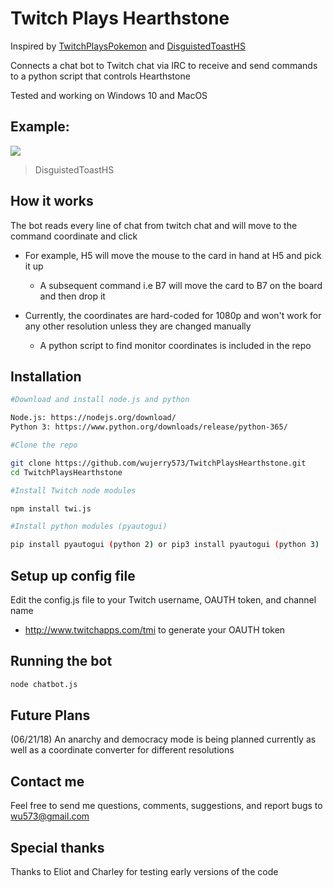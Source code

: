 # Twitch Plays Hearthstone

Inspired by [TwitchPlaysPokemon](https://www.twitch.tv/twitchplayspokemon) and [DisguistedToastHS](http://twitch.tv/disguisedtoasths)

Connects a chat bot to Twitch chat via IRC to receive and send commands to a python script that controls Hearthstone

Tested and working on Windows 10 and MacOS

## Example:

![](https://media.giphy.com/media/5zblpopO3ekPg7BW6F/giphy.gif)

> DisguistedToastHS

## How it works

The bot reads every line of chat from twitch chat and will move to the command coordinate and click

- For example, H5 will move the mouse to the card in hand at H5 and pick it up
  - A subsequent command i.e B7 will move the card to B7 on the board and then drop it

- Currently, the coordinates are hard-coded for 1080p and won't work for any other resolution unless they are changed manually
  - A python script to find monitor coordinates is included in the repo

## Installation

```sh
#Download and install node.js and python

Node.js: https://nodejs.org/download/
Python 3: https://www.python.org/downloads/release/python-365/

#Clone the repo

git clone https://github.com/wujerry573/TwitchPlaysHearthstone.git
cd TwitchPlaysHearthstone

#Install Twitch node modules

npm install twi.js

#Install python modules (pyautogui)

pip install pyautogui (python 2) or pip3 install pyautogui (python 3)
```

## Setup up config file

Edit the config.js file to your Twitch username, OAUTH token, and channel name

- http://www.twitchapps.com/tmi to generate your OAUTH token

## Running the bot

```sh
node chatbot.js
```

## Future Plans

(06/21/18) An anarchy and democracy mode is being planned currently as well as a coordinate converter for different resolutions

## Contact me

Feel free to send me questions, comments, suggestions, and report bugs to wu573@gmail.com

## Special thanks

Thanks to Eliot and Charley for testing early versions of the code
